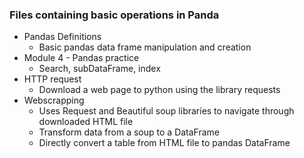 ### Files containing basic operations in Panda

- Pandas Definitions
  - Basic pandas data frame manipulation and creation
- Module 4 - Pandas practice
  - Search, subDataFrame, index
- HTTP request
  - Download a web page to python using the library requests
- Webscrapping
  - Uses Request and Beautiful soup libraries to navigate through downloaded HTML file
  - Transform data from a soup to a DataFrame
  - Directly convert a table from HTML file to pandas DataFrame
